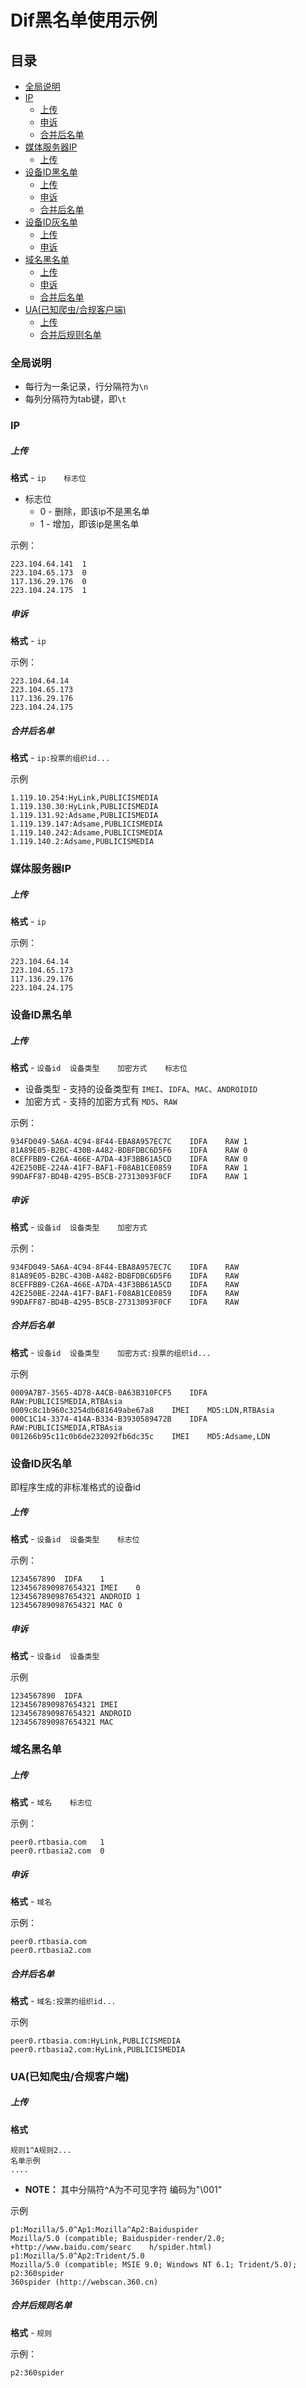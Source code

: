 # Dif黑名单使用示例

## 目录

- [全局说明](#全局说明)
- [IP](#ip)
	- [上传](#上传)
	- [申诉](#申诉)
	- [合并后名单](#合并后名单)
- [媒体服务器IP](#媒体服务器ip)
	- [上传](#上传)
- [设备ID黑名单](#设备ID黑名单)
	- [上传](#上传)
	- [申诉](#申诉)
	- [合并后名单](#合并后名单)
- [设备ID灰名单](#设备ID灰名单)
	- [上传](#上传)
	- [申诉](#申诉)
- [域名黑名单](#域名黑名单)
	- [上传](#上传)
	- [申诉](#申诉)
	- [合并后名单](#合并后名单)
- [UA(已知爬虫/合规客户端)](#ua已知爬虫合规客户端)
	- [上传](#上传)
	- [合并后规则名单](#合并后规则名单)

### 全局说明

- 每行为一条记录，行分隔符为`\n`
- 每列分隔符为tab键，即`\t`

### IP

##### 上传

**格式** - `ip	标志位`

- 标志位
	- 0 - 删除，即该ip不是黑名单
	- 1 - 增加，即该ip是黑名单

示例：

```
223.104.64.141	1
223.104.65.173	0
117.136.29.176	0
223.104.24.175	1
```

##### 申诉

**格式** - `ip`

示例：

```
223.104.64.14
223.104.65.173
117.136.29.176
223.104.24.175
```

##### 合并后名单

**格式** - `ip:投票的组织id...`

示例

```
1.119.10.254:HyLink,PUBLICISMEDIA
1.119.130.30:HyLink,PUBLICISMEDIA
1.119.131.92:Adsame,PUBLICISMEDIA
1.119.139.147:Adsame,PUBLICISMEDIA
1.119.140.242:Adsame,PUBLICISMEDIA
1.119.140.2:Adsame,PUBLICISMEDIA
```

### 媒体服务器IP

##### 上传

**格式** - `ip`

示例：

```
223.104.64.14
223.104.65.173
117.136.29.176
223.104.24.175
```


### 设备ID黑名单

##### 上传

**格式** - `设备id	设备类型	加密方式	标志位`

- 设备类型 - 支持的设备类型有 `IMEI`、`IDFA`、`MAC`、`ANDROIDID`
- 加密方式	- 支持的加密方式有 `MD5`、`RAW`

示例：

```
934FD049-5A6A-4C94-8F44-EBA8A957EC7C	IDFA	RAW	1
81A89E05-B2BC-430B-A482-BDBFDBC6D5F6	IDFA	RAW	0
8CEFFBB9-C26A-466E-A7DA-43F3BB61A5CD	IDFA	RAW	0
42E250BE-224A-41F7-BAF1-F08AB1CE0859	IDFA	RAW	1
99DAFF87-BD4B-4295-B5CB-27313093F0CF	IDFA	RAW	1
```

##### 申诉

**格式** - `设备id	设备类型	加密方式`

示例：

```
934FD049-5A6A-4C94-8F44-EBA8A957EC7C	IDFA	RAW
81A89E05-B2BC-430B-A482-BDBFDBC6D5F6	IDFA	RAW
8CEFFBB9-C26A-466E-A7DA-43F3BB61A5CD	IDFA	RAW
42E250BE-224A-41F7-BAF1-F08AB1CE0859	IDFA	RAW
99DAFF87-BD4B-4295-B5CB-27313093F0CF	IDFA	RAW
```

##### 合并后名单

**格式** - `设备id	设备类型	加密方式:投票的组织id...`

示例

```
0009A7B7-3565-4D78-A4CB-0A63B310FCF5	IDFA	RAW:PUBLICISMEDIA,RTBAsia
0009c8c1b960c3254db681649abe67a8	IMEI	MD5:LDN,RTBAsia
000C1C14-3374-414A-B334-B3930589472B	IDFA	RAW:PUBLICISMEDIA,RTBAsia
001266b95c11c0b6de232092fb6dc35c	IMEI	MD5:Adsame,LDN

```

### 设备ID灰名单

即程序生成的非标准格式的设备id

##### 上传

**格式** - `设备id	设备类型	标志位`

示例：

```
1234567890	IDFA	1
1234567890987654321	IMEI	0
1234567890987654321	ANDROID	1
1234567890987654321	MAC	0
```

##### 申诉

**格式** - `设备id	设备类型`

示例

```
1234567890	IDFA
1234567890987654321	IMEI
1234567890987654321	ANDROID
1234567890987654321	MAC
```


### 域名黑名单

##### 上传

**格式** - `域名	标志位`

示例：

```
peer0.rtbasia.com	1
peer0.rtbasia2.com	0
```

##### 申诉

**格式** - `域名`

示例：

```
peer0.rtbasia.com
peer0.rtbasia2.com
```

##### 合并后名单

**格式** - `域名:投票的组织id...`

示例

```
peer0.rtbasia.com:HyLink,PUBLICISMEDIA
peer0.rtbasia2.com:HyLink,PUBLICISMEDIA
```


### UA(已知爬虫/合规客户端)

##### 上传

**格式**  

```
规则1^A规则2...
名单示例
....
```

- **NOTE：** 其中分隔符^A为不可见字符  编码为"\001"

示例

```
p1:Mozilla/5.0^Ap1:Mozilla^Ap2:Baiduspider
Mozilla/5.0 (compatible; Baiduspider-render/2.0; +http://www.baidu.com/searc    h/spider.html)
p1:Mozilla/5.0^Ap2:Trident/5.0
Mozilla/5.0 (compatible; MSIE 9.0; Windows NT 6.1; Trident/5.0);
p2:360spider
360spider (http://webscan.360.cn)
```

##### 合并后规则名单

**格式** - `规则`

示例：

```
p2:360spider
```